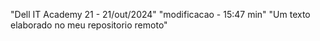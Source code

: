 "Dell IT Academy 21 - 21/out/2024"
"modificacao - 15:47 min" 
"Um texto elaborado no meu repositorio remoto"
